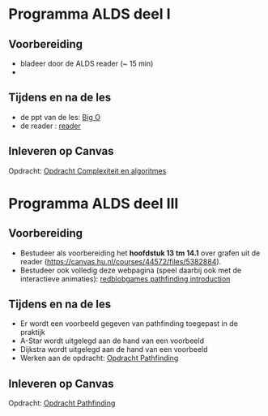 # Programma ALDS deel I

## Voorbereiding
- bladeer door de ALDS reader (~ 15 min)
- 
## Tijdens en na de les
- de ppt van de les: [Big O](./files/Big%20O.pptx)
- de reader : [reader](./files/Algorithms%20and%20Datastructures%20Reader.pdf)

## Inleveren op Canvas
Opdracht: [Opdracht Complexiteit en algoritmes](./1_complexiteit_en_algoritmes.ipynb)



# Programma ALDS deel III

## Voorbereiding
- Bestudeer als voorbereiding het **hoofdstuk 13 tm 14.1** over grafen uit de reader (https://canvas.hu.nl/courses/44572/files/5382884).
- Bestudeer ook volledig deze webpagina (speel daarbij ook met de interactieve animaties): [redblobgames pathfinding introduction](https://www.redblobgames.com/pathfinding/a-star/introduction.html)

## Tijdens en na de les
- Er wordt een voorbeeld gegeven van pathfinding toegepast in de praktijk
- A-Star wordt uitgelegd aan de hand van een voorbeeld
- Dijkstra wordt uitgelegd aan de hand van een voorbeeld
- Werken aan de opdracht: [Opdracht Pathfinding](./3_pathfinding.ipynb)

## Inleveren op Canvas
Opdracht: [Opdracht Pathfinding](./3_pathfinding.ipynb)
